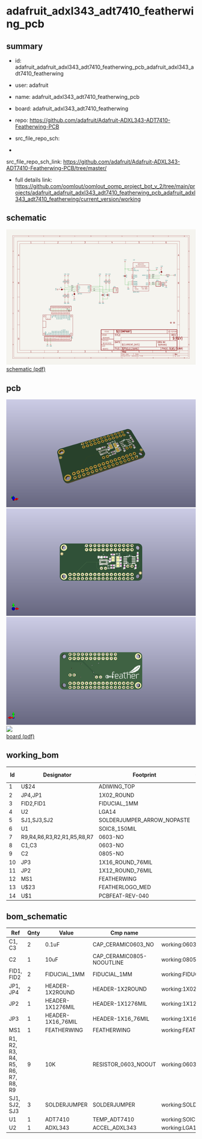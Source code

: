 # adafruit_adxl343_adt7410_featherwing_pcb
 
## summary 
* id: adafruit_adafruit_adxl343_adt7410_featherwing_pcb_adafruit_adxl343_adt7410_featherwing
* user: adafruit
* name: adafruit_adxl343_adt7410_featherwing_pcb
* board: adafruit_adxl343_adt7410_featherwing
* repo: https://github.com/adafruit/Adafruit-ADXL343-ADT7410-Featherwing-PCB



* src_file_repo_sch: 
*
 src_file_repo_sch_link: https://github.com/adafruit/Adafruit-ADXL343-ADT7410-Featherwing-PCB/tree/master/
* full details link: https://github.com/oomlout/oomlout_oomp_project_bot_v_2/tree/main/projects/adafruit_adafruit_adxl343_adt7410_featherwing_pcb_adafruit_adxl343_adt7410_featherwing/current_version/working  

## schematic  
![](working_schematic_600.png)  
[schematic (pdf)](working_schematic.pdf)  

## pcb  
![](working_3d_600.png) 
![](working_3d_front_600.png)  
![](working_3d_back_600.png)  
![](working_600.png)  
[board (pdf)](working.pdf)  

## working_bom
| Id | Designator | Footprint | Quantity | Designation | Supplier and ref |  | None | 
| --- | --- | --- | --- | --- | --- | --- | --- | 
| 1 | U$24 | ADIWING_TOP | 1 |  |  |  | [''] | 
| 2 | JP4,JP1 | 1X02_ROUND | 2 |  |  |  | [''] | 
| 3 | FID2,FID1 | FIDUCIAL_1MM | 2 | FIDUCIAL_1MM |  |  | [''] | 
| 4 | U2 | LGA14 | 1 | ADXL343 |  |  | [''] | 
| 5 | SJ1,SJ3,SJ2 | SOLDERJUMPER_ARROW_NOPASTE | 3 |  |  |  | [''] | 
| 6 | U1 | SOIC8_150MIL | 1 | ADT7410 |  |  | [''] | 
| 7 | R9,R4,R6,R3,R2,R1,R5,R8,R7 | 0603-NO | 9 | 10K |  |  | [''] | 
| 8 | C1,C3 | 0603-NO | 2 | 0.1uF |  |  | [''] | 
| 9 | C2 | 0805-NO | 1 | 10uF |  |  | [''] | 
| 10 | JP3 | 1X16_ROUND_76MIL | 1 |  |  |  | [''] | 
| 11 | JP2 | 1X12_ROUND_76MIL | 1 |  |  |  | [''] | 
| 12 | MS1 | FEATHERWING | 1 | FEATHERWING |  |  | [''] | 
| 13 | U$23 | FEATHERLOGO_MED | 1 |  |  |  | [''] | 
| 14 | U$1 | PCBFEAT-REV-040 | 1 |  |  |  | [''] | 


## bom_schematic
| Ref | Qnty | Value | Cmp name | Footprint | Description | Vendor | DNP | 
| --- | --- | --- | --- | --- | --- | --- | --- | 
| C1, C3 | 2 | 0.1uF | CAP_CERAMIC0603_NO | working:0603-NO |  |  |  | 
| C2 | 1 | 10uF | CAP_CERAMIC0805-NOOUTLINE | working:0805-NO |  |  |  | 
| FID1, FID2 | 2 | FIDUCIAL_1MM | FIDUCIAL_1MM | working:FIDUCIAL_1MM |  |  |  | 
| JP1, JP4 | 2 | HEADER-1X2ROUND | HEADER-1X2ROUND | working:1X02_ROUND |  |  |  | 
| JP2 | 1 | HEADER-1X1276MIL | HEADER-1X1276MIL | working:1X12_ROUND_76MIL |  |  |  | 
| JP3 | 1 | HEADER-1X16_76MIL | HEADER-1X16_76MIL | working:1X16_ROUND_76MIL |  |  |  | 
| MS1 | 1 | FEATHERWING | FEATHERWING | working:FEATHERWING |  |  |  | 
| R1, R2, R3, R4, R5, R6, R7, R8, R9 | 9 | 10K | RESISTOR_0603_NOOUT | working:0603-NO |  |  |  | 
| SJ1, SJ2, SJ3 | 3 | SOLDERJUMPER | SOLDERJUMPER | working:SOLDERJUMPER_ARROW_NOPASTE |  |  |  | 
| U1 | 1 | ADT7410 | TEMP_ADT7410 | working:SOIC8_150MIL |  |  |  | 
| U2 | 1 | ADXL343 | ACCEL_ADXL343 | working:LGA14 |  |  |  | 



